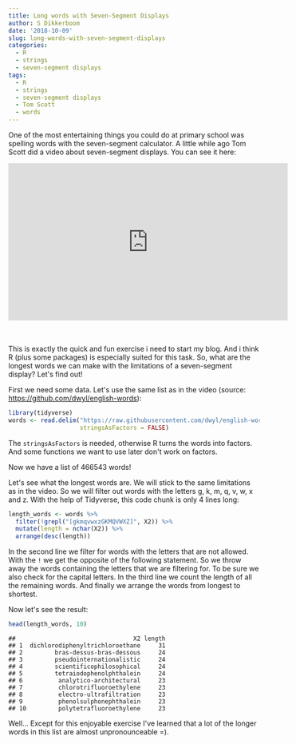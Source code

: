 ```yaml
---
title: Long words with Seven-Segment Displays
author: S Dikkerboom
date: '2018-10-09'
slug: long-words-with-seven-segment-displays
categories:
  - R
  - strings
  - seven-segment displays
tags:
  - R
  - strings
  - seven-segment displays
  - Tom Scott
  - words
---
```


One of the most entertaining things you could do at primary school was spelling words with the seven-segment calculator. A little while ago Tom Scott did a video about seven-segment displays. You can see it here:

<iframe width="560" height="315" src="https://www.youtube.com/embed/zp4BMR88260" frameborder="0" allow="autoplay; encrypted-media" allowfullscreen></iframe>

<br></br>
This is exactly the quick and fun exercise i need to start my blog. And i think R (plus some packages) is especially suited for this task. So, what are the longest words we can make with the limitations of a seven-segment display? Let's find out! 

First we need some data. Let's use the same list as in the video (source: https://github.com/dwyl/english-words):






```r
library(tidyverse)
words <- read.delim("https://raw.githubusercontent.com/dwyl/english-words/master/words.txt", 
                    stringsAsFactors = FALSE)
```


The `stringsAsFactors` is needed, otherwise R turns the words into factors. And some functions we want to use later don't work on factors. 

Now we have a list of 466543 words! 

Let's see what the longest words are. We will stick to the same limitations as in the video. So we will filter out words with the letters g, k, m, q, v, w, x and z. With the help of Tidyverse, this code chunk is only 4 lines long:



```r
length_words <- words %>% 
  filter(!grepl("[gkmqvwxzGKMQVWXZ]", X2)) %>% 
  mutate(length = nchar(X2)) %>% 
  arrange(desc(length))
```

In the second line we filter for words with the letters that are not allowed. With the `!` we get the opposite of the following statement. So we throw away the words containing the letters that we are filtering for. To be sure we also check for the capital letters. In the third line we count the length of all the remaining words. And finally we arrange the words from longest to shortest.

Now let's see the result:


```r
head(length_words, 10)
```

```
##                                 X2 length
## 1  dichlorodiphenyltrichloroethane     31
## 2         bras-dessus-bras-dessous     24
## 3         pseudointernationalistic     24
## 4         scientificophilosophical     24
## 5         tetraiodophenolphthalein     24
## 6          analytico-architectural     23
## 7          chlorotrifluoroethylene     23
## 8          electro-ultrafiltration     23
## 9          phenolsulphonephthalein     23
## 10         polytetrafluoroethylene     23
```


Well... 
Except for this enjoyable exercise I've learned that a lot of the longer words in this list are almost unpronounceable =).

<br></br>


